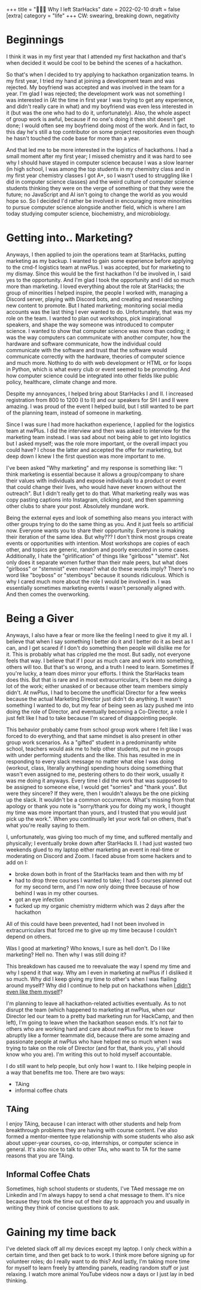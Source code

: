 +++
title = "🤷🏻‍♀ Why I left StarHacks"
date = 2022-02-10
draft = false
[extra]
category = "life"
+++
CW: swearing, breaking down, negativity

# Beginnings

I think it was in my first year that I attended my first hackathon and that's when decided it would be cool to be behind the scenes of a hackathon. 

So that's when I decided to try applying to hackathon organization teams. In my first year, I tried my hand at joining a development team and was rejected. My boyfriend was accepted and was involved in the team for a year. I'm glad I was rejected; the development work was not something I was interested in (At the time in first year I was trying to get any experience, and didn't really care in what) and my boyfriend was even less interested in it (but was the one who had to do it, unfortunately). Also, the whole aspect of group work is awful, because if no one's doing it then shit doesn't get done; I would often see my boyfriend doing most of the work. And in fact, to this day he's still a top contributor on some project repositories even though he hasn't touched the code base for more than a year.

And that led me to be more interested in the logistics of hackathons. I had a small moment after my first year; I missed chemistry and it was hard to see why I should have stayed in computer science because I was a slow learner (in high school, I was among the top students in my chemistry class and in my first year chemistry classes I got A+, so I wasn't used to struggling like I did in computer science classes) and the weird culture of computer science students thinking they were on the verge of something or that they were the future; no JavaScript and AI isn't going to change the world as you would hope so. So I decided I'd rather be involved in encouraging more minorities to pursue computer science alongside another field, which is where I am today studying computer science, biochemistry, and microbiology.


# Getting into.. Marketing?
Anyways, I then applied to join the operations team at StarHacks, putting marketing as my backup. I wanted to gain some experience before applying to the cmd-f logistics team at nwPlus. I was accepted, but for marketing to my dismay. Since this would be the first hackathon I'd be involved in, I said yes to the opportunity. And I'm glad I took the opportunity and I did so much more than marketing. I loved everything about the role at StarHacks; the group of minorities I helped inspire, the people I worked with, managing a Discord server, playing with Discord bots, and creating and researching new content to promote. But I hated marketing; monitoring social media accounts was the last thing I ever wanted to do. Unfortunately, that was my role on the team. I wanted to plan out workshops, pick inspirational speakers, and shape the way someone was introduced to computer science. I wanted to show that computer science was more than coding; it was the way computers can communicate with another computer, how the hardware and software communicate, how the individual could communicate with the software and trust that the software would communicate correctly with the hardware, theories of computer science and much more. Nothing to do with web development or HTML or for loops in Python, which is what every club or event seemed to be promoting. And how computer science could be integrated into other fields like public policy, healthcare, climate change and more. 

Despite my annoyances, I helped bring about StarHacks I and II. I increased registration from 800 to 1200 (I to II) and our speakers for SH I and II were amazing. I was proud of the event I helped build, but I still wanted to be part of the planning team, instead of someone in marketing.

Since I was sure I had more hackathon experience, I applied for the logistics team at nwPlus. I did the interview and then was asked to interview for the marketing team instead. I was sad about not being able to get into logistics but I asked myself; was the role more important, or the overall impact you could have? I chose the latter and accepted the offer for marketing, but deep down I knew I the first question was more important to me.

I've been asked "Why marketing" and my response is something like: "I think marketing is essential because it allows a group/company to share their values with individuals and expose individuals to a product or event that could change their lives, who would have never known without the outreach". But I didn't really get to do that. What marketing really was was copy pasting captions into Instagram, clicking post, and then spamming other clubs to share your post. Absolutely mundane work.

Being the external eyes and look of something also means you interact with other groups trying to do the same thing as you. And it just feels so artificial now. Everyone wants you to share their opportunity. Everyone is making their iteration of the same idea. But why??? I don't think most groups create events or opportunities with intention. Most workshops are copies of each other, and topics are generic, random and poorly executed in some cases. Additionally, I hate the "girlification" of things like "girlboss" "stemist". Not only does it separate women further than their male peers, but what does "girlboss" or "stemnist" even mean? what do these words imply? There's no word like "boyboss" or "stemboys" because it sounds ridiculous. Which is why I cared much more about the role I would be involved in. I was essentially sometimes marketing events I wasn't personally aligned with. And then comes the overworking.

# Being a Giver
Anyways, I also have a fear or more like the feeling I need to give it my all. I believe that when I say something I better do it and I better do it as best as I can, and I get scared if I don't do something then people will dislike me for it. This is probably what has crippled me the most. But sadly, not everyone feels that way. I believe that if I pour as much care and work into something, others will too. But that's so wrong, and a truth I need to learn. Sometimes if you're lucky, a team does mirror your efforts. I think the StarHacks team does this. But that is rare and in most extracurriculars, it's been me doing a lot of the work; either unasked of or because other team members simply didn't. At nwPlus, I had to become the unofficial Director for a few weeks because the actual Marketing Director just didn't do anything. It wasn't something I wanted to do, but my fear of being seen as lazy pushed me into doing the role of Director, and eventually becoming a Co-Director, a role I just felt like I had to take because I'm scared of disappointing people.

This behavior probably came from school group work where I felt like I was forced to do everything, and that same mindset is also present in other group work scenarios. As a "gifted" student in a predominantly white school, teachers would ask me to help other students, put me in groups with under performing students and the like. This has resulted in me in responding to every slack message no matter what else I was doing (workout, class, literally anything) spending hours doing something that wasn't even assigned to me, pestering others to do their work, usually it was me doing it anyways. Every time I did the work that was supposed to be assigned to someone else, I would get "sorries" and "thank yous". But were they sincere? If they were, then I wouldn't always be the one picking up the slack. It wouldn't be a common occurrence. What's missing from that apology or thank you note is "sorry/thank you for doing my work, I thought my time was more important than yours, and I trusted that you would just pick up the work.". When you continually let your work fall on others, that's what you're really saying to them.

I, unfortunately, was giving too much of my time, and suffered mentally and physically; I eventually broke down after StarHacks II. I had just wasted two weekends glued to my laptop either marketing an event in real-time or moderating on Discord and Zoom. I faced abuse from some hackers and to add on I:

- broke down both in front of the StarHacks team and then with my bf
- had to drop three courses I wanted to take; I had 5 courses planned out for my second term, and I'm now only doing three because of how behind I was in my other courses.
- got an eye infection
- fucked up my organic chemistry midterm which was 2 days after the hackathon

All of this could have been prevented, had I not been involved in extracurriculars that forced me to give up my time because I couldn't depend on others.

Was I good at marketing? Who knows, I sure as hell don't. Do I like marketing? Hell no. Then why I was still doing it?

This breakdown has caused me to reevaluate the way I spend my time and why I spend it that way. Why am I even in marketing at nwPlus if I disliked it so much. Why did I keep giving my time to other's when I was flailing around myself? Why did I continue to help put on hackathons when [I didn't even like them myself](/blog/hackathons)?

I'm planning to leave all hackathon-related activities eventually. As to not disrupt the team (which happened to marketing at nwPlus, when our Director led our team to a pretty bad marketing run for HackCamp, and then left), I'm going to leave when the hackathon season ends. It's not fair to others who are working hard and care about nwPlus for me to leave abruptly like a former teammate did, because there are some amazing and passionate people at nwPlus who have helped me so much when I was trying to take on the role of Director (and for that, thank you, y'all should know who you are). I'm writing this out to hold myself accountable.

I do still want to help people, but only how I want to. I like helping people in a way that benefits me too. There are two ways:
- TAing
- informal coffee chats

## TAing
I enjoy TAing, because I can interact with other students and help from breakthrough problems they are having with course content. I've also formed a mentor-mentee type relationship with some students who also ask about upper-year courses, co-op, internships, or computer science in general. It's also nice to talk to other TAs, who want to TA for the same reasons that you are TAing. 

## Informal Coffee Chats
Sometimes, high school students or students, I've TAed message me on Linkedin and I'm always happy to send a chat message to them. It's nice because they took the time out of their day to approach you and usually in writing they think of concise questions to ask. 

# Gaining my time back
I've deleted slack off all my devices except my laptop. I only check within a certain time, and then get back to to work. I think more before signing up for volunteer roles; do I really want to do this? And lastly, I'm taking more time for myself to learn freely by attending panels, reading random stuff or just relaxing. I watch more animal YouTube videos now a days or I just lay in bed thinking. 
